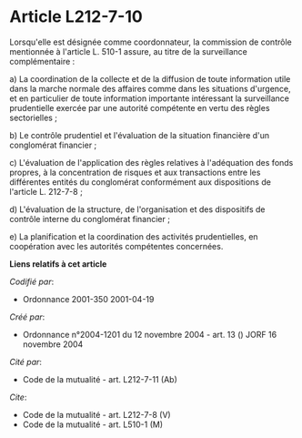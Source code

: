 # Article L212-7-10

Lorsqu'elle est désignée comme coordonnateur, la commission de contrôle mentionnée à l'article L. 510-1 assure, au titre de
la surveillance complémentaire :

a) La coordination de la collecte et de la diffusion de toute information utile dans la marche normale des affaires comme
dans les situations d'urgence, et en particulier de toute information importante intéressant la surveillance prudentielle
exercée par une autorité compétente en vertu des règles sectorielles ;

b) Le contrôle prudentiel et l'évaluation de la situation financière d'un conglomérat financier ;

c) L'évaluation de l'application des règles relatives à l'adéquation des fonds propres, à la concentration de risques et aux
transactions entre les différentes entités du conglomérat conformément aux dispositions de l'article L. 212-7-8 ;

d) L'évaluation de la structure, de l'organisation et des dispositifs de contrôle interne du conglomérat financier ;

e) La planification et la coordination des activités prudentielles, en coopération avec les autorités compétentes concernées.

**Liens relatifs à cet article**

_Codifié par_:

  - Ordonnance 2001-350 2001-04-19

_Créé par_:

  - Ordonnance n°2004-1201 du 12 novembre 2004 - art. 13 () JORF 16 novembre 2004

_Cité par_:

  - Code de la mutualité - art. L212-7-11 (Ab)

_Cite_:

  - Code de la mutualité - art. L212-7-8 (V)
  - Code de la mutualité - art. L510-1 (M)
